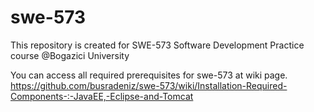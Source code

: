 # swe-573
This repository is created for SWE-573 Software Development Practice course @Bogazici University


You can access all required prerequisites for swe-573 at wiki page.
https://github.com/busradeniz/swe-573/wiki/Installation-Required-Components-:-JavaEE,-Eclipse-and-Tomcat
